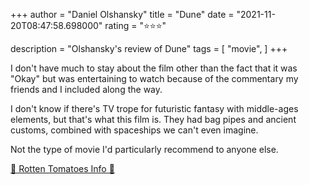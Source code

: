 +++
author = "Daniel Olshansky"
title = "Dune"
date = "2021-11-20T08:47:58.698000"
rating = "⭐⭐⭐"

description = "Olshansky's review of Dune"
tags = [
    "movie",
]
+++


I don't have much to stay about the film other than the fact that it was "Okay" but was entertaining to watch because of the commentary my friends and I included along the way.

I don't know if there's TV trope for futuristic fantasy with middle-ages elements, but that's what this film is. They had bag pipes and ancient customs, combined with spaceships we can't even imagine.

Not the type of movie I'd particularly recommend to anyone else.

[🍅 Rotten Tomatoes Info 🍅](https://www.rottentomatoes.com//m/dune_2021)